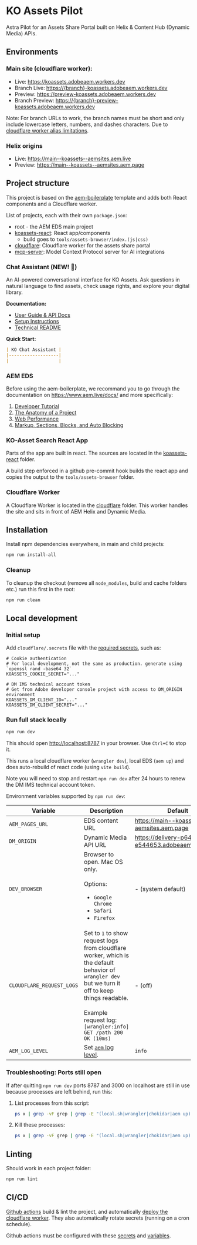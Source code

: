 # KO Assets Pilot

Astra Pilot for an Assets Share Portal built on Helix & Content Hub (Dynamic Media) APIs.

## Environments

### Main site (cloudflare worker):
- Live: https://koassets.adobeaem.workers.dev
- Branch Live: <https://{branch}-koassets.adobeaem.workers.dev>
- Preview: https://preview-koassets.adobeaem.workers.dev
- Branch Preview: <https://{branch}-preview-koassets.adobeaem.workers.dev>

Note: For branch URLs to work, the branch names must be short and only include lowercase letters, numbers, and dashes characters. Due to [cloudflare worker alias limitations](https://developers.cloudflare.com/workers/configuration/previews/#rules-and-limitations).

### Helix origins
- Live: https://main--koassets--aemsites.aem.live
- Preview: https://main--koassets--aemsites.aem.page

## Project structure

This project is based on the [aem-boilerplate](https://github.com/adobe/aem-boilerplate) template and adds both React components and a Cloudflare worker.

List of projects, each with their own `package.json`:
- root - the AEM EDS main project
- [koassets-react](koassets-react): React app/components
  - build goes to `tools/assets-browser/index.(js|css)`
- [cloudflare](cloudflare): Cloudflare worker for the assets share portal
- [mcp-server](mcp-server): Model Context Protocol server for AI integrations

### Chat Assistant (NEW! 🤖)

An AI-powered conversational interface for KO Assets. Ask questions in natural language to find assets, check usage rights, and explore your digital library.

**Documentation:**
- [User Guide & API Docs](CHAT_ASSISTANT.md)
- [Setup Instructions](blocks/ko-chat-assistant/SETUP.md)
- [Technical README](blocks/ko-chat-assistant/README.md)

**Quick Start:**
```markdown
| KO Chat Assistant |
|-------------------|
|                   |
```

### AEM EDS

Before using the aem-boilerplate, we recommand you to go through the documentation on https://www.aem.live/docs/ and more specifically:

1. [Developer Tutorial](https://www.aem.live/developer/tutorial)
2. [The Anatomy of a Project](https://www.aem.live/developer/anatomy-of-a-project)
3. [Web Performance](https://www.aem.live/developer/keeping-it-100)
4. [Markup, Sections, Blocks, and Auto Blocking](https://www.aem.live/developer/markup-sections-blocks)

### KO-Asset Search React App

Parts of the app are built in react. The sources are located in the [koassets-react](koassets-react) folder.

A build step enforced in a github pre-commit hook builds the react app and copies the output to the `tools/assets-browser` folder.

### Cloudflare Worker

A Cloudflare Worker is located in the [cloudflare](cloudflare) folder. This worker handles the site and sits in front of AEM Helix and Dynamic Media.

## Installation

Install npm dependencies everywhere, in main and child projects:

```sh
npm run install-all
```

### Cleanup

To cleanup the checkout (remove all `node_modules`, build and cache folders etc.) run this first in the root:

```sh
npm run clean
```

## Local development

### Initial setup

Add `cloudflare/.secrets` file with the [required secrets](cloudflare/README.md#secret-store), such as:

```
# Cookie authentication
# For local development, not the same as production. generate using `openssl rand -base64 32`
KOASSETS_COOKIE_SECRET="..."

# DM IMS technical account token
# Get from Adobe developer console project with access to DM_ORIGIN environment
KOASSETS_DM_CLIENT_ID="..."
KOASSETS_DM_CLIENT_SECRET="..."
```

### Run full stack locally

```sh
npm run dev
```

This should open <http://localhost:8787> in your browser. Use `Ctrl+C` to stop it.

This runs a local cloudflare worker (`wrangler dev`), local EDS (`aem up`) and does auto-rebuild of react code (using `vite build`).

Note you will need to stop and restart `npm run dev` after 24 hours to renew the DM IMS technical account token.

Environment variables supported by `npm run dev`:

| Variable | Description | Default |
|----------|-------------|---------|
| `AEM_PAGES_URL` | EDS content URL | https://main--koassets--aemsites.aem.page |
| `DM_ORIGIN` | Dynamic Media API URL | https://delivery-p64403-e544653.adobeaemcloud.com |
| `DEV_BROWSER` | Browser to open. Mac OS only.<br><br>Options:<ul><li>`Google Chrome`</li><li>`Safari`</li><li>`Firefox`</li></ul> | - (system default) |
| `CLOUDFLARE_REQUEST_LOGS` | Set to `1` to show request logs from cloudflare worker, which is the default behavior of `wrangler dev` but we turn it off to keep things readable.<br><br> Example request log:<br>`[wrangler:info] GET /path 200 OK (10ms)` | - (off) |
| `AEM_LOG_LEVEL` | Set [`aem` log level](https://www.aem.live/developer/cli-reference#general-options). | `info` |

### Troubleshooting: Ports still open

If after quitting `npm run dev` ports 8787 and 3000 on localhost are still in use because processes are left behind, run this:

1. List processes from this script:
   ```sh
   ps x | grep -vF grep | grep -E "(local.sh|wrangler|chokidar|aem up)"
   ```

2. Kill these processes:
   ```sh
   ps x | grep -vF grep | grep -E "(local.sh|wrangler|chokidar|aem up)" | awk '{print $1}' | xargs kill
   ```

## Linting

Should work in each project folder:

```sh
npm run lint
```

## CI/CD

[Github actions](.github/workflows/) build & lint the project, and automatically [deploy the cloudflare worker](cloudflare/README.md#deploying). They also automatically rotate secrets (running on a cron schedule).

Github actions must be configured with these [secrets](cloudflare/README.md#ci-secrets) and [variables](cloudflare/README.md#ci-variables).